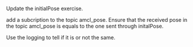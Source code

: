 Update the initialPose exercise. 

add a subcription to the topic  amcl_pose. 
Ensure that the received pose in the topic  amcl_pose is equals to the one sent through initalPose. 

Use the logging to tell if it is or not the same. 